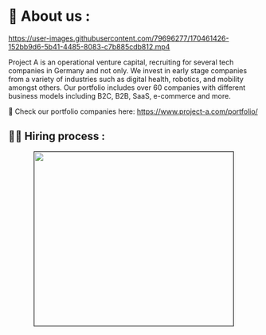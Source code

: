 # 🧭 About us :
               
https://user-images.githubusercontent.com/79696277/170461426-152bb9d6-5b41-4485-8083-c7b885cdb812.mp4


Project A is an operational venture capital, recruiting for several tech companies in Germany and not only. We invest in early stage companies from a variety of industries such as digital health, robotics, and mobility amongst others. Our portfolio includes over 60 companies with different business models including B2C, B2B, SaaS, e-commerce and more.

👀 Check our portfolio companies here: https://www.project-a.com/portfolio/

  
  
## 💁‍♀️  Hiring process : 
 
<p align="center">
<img src=""
width="400" height="350" border="1"/>    
  
  
